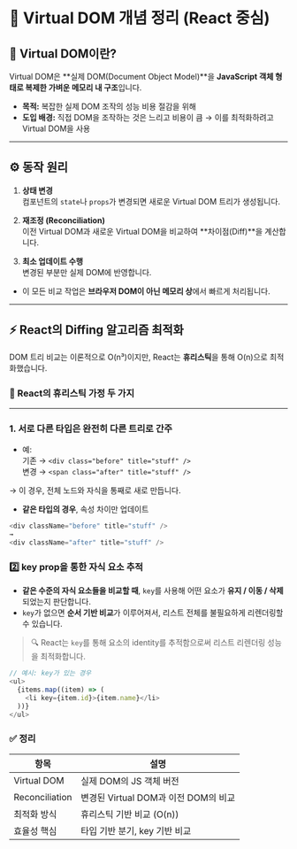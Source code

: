 # 🧠 Virtual DOM 개념 정리 (React 중심)

## 📌 Virtual DOM이란?

Virtual DOM은 **실제 DOM(Document Object Model)**을 **JavaScript 객체 형태로 복제한 가벼운 메모리 내 구조**입니다.

- **목적:** 복잡한 실제 DOM 조작의 성능 비용 절감을 위해
- **도입 배경:** 직접 DOM을 조작하는 것은 느리고 비용이 큼 → 이를 최적화하려고 Virtual DOM을 사용

---

## ⚙️ 동작 원리

1. **상태 변경**  
   컴포넌트의 `state`나 `props`가 변경되면 새로운 Virtual DOM 트리가 생성됩니다.

2. **재조정 (Reconciliation)**  
   이전 Virtual DOM과 새로운 Virtual DOM을 비교하여 **차이점(Diff)**을 계산합니다.

3. **최소 업데이트 수행**  
   변경된 부분만 실제 DOM에 반영합니다.

- 이 모든 비교 작업은 **브라우저 DOM이 아닌 메모리 상**에서 빠르게 처리됩니다.

---

## ⚡ React의 Diffing 알고리즘 최적화

DOM 트리 비교는 이론적으로 O(n³)이지만, React는 **휴리스틱**을 통해 O(n)으로 최적화했습니다.

### 🔑 React의 휴리스틱 가정 두 가지

---

### 1. 서로 다른 타입은 완전히 다른 트리로 간주

- 예:  
  기존 → `<div class="before" title="stuff" />`  
  변경 → `<span class="after" title="stuff" />`

→ 이 경우, 전체 노드와 자식을 통째로 새로 만듭니다.

- **같은 타입의 경우**, 속성 차이만 업데이트

```javascript
<div className="before" title="stuff" />
→
<div className="after" title="stuff" />
```

### 2️⃣ key prop을 통한 자식 요소 추적

- **같은 수준의 자식 요소들을 비교할 때**, `key`를 사용해 어떤 요소가 **유지 / 이동 / 삭제**되었는지 판단합니다.
- `key`가 없으면 **순서 기반 비교**가 이루어져서, 리스트 전체를 불필요하게 리렌더링할 수 있습니다.

> 🔍 React는 `key`를 통해 요소의 identity를 추적함으로써 리스트 리렌더링 성능을 최적화합니다.

```javascript
// 예시: key가 있는 경우
<ul>
  {items.map((item) => (
    <li key={item.id}>{item.name}</li>
  ))}
</ul>
```

### ✅ 정리

| 항목           | 설명                                 |
| -------------- | ------------------------------------ |
| Virtual DOM    | 실제 DOM의 JS 객체 버전              |
| Reconciliation | 변경된 Virtual DOM과 이전 DOM의 비교 |
| 최적화 방식    | 휴리스틱 기반 비교 (O(n))            |
| 효율성 핵심    | 타입 기반 분기, key 기반 비교        |
